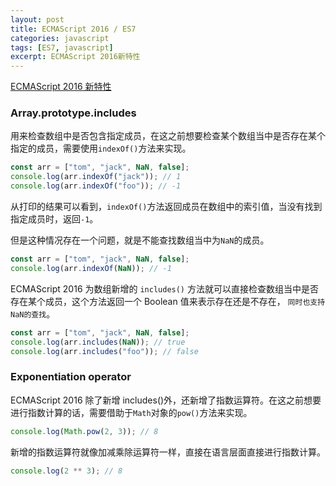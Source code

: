 ```yaml
---
layout: post
title: ECMAScript 2016 / ES7
categories: javascript
tags: [ES7, javascript]
excerpt: ECMAScript 2016新特性
---
```


[ECMAScript 2016 新特性](https://github.com/tc39/proposals/blob/master/finished-proposals.md)

### Array.prototype.includes

用来检查数组中是否包含指定成员，在这之前想要检查某个数组当中是否存在某个指定的成员，需要使用`indexOf()`方法来实现。

```js
const arr = ["tom", "jack", NaN, false];
console.log(arr.indexOf("jack")); // 1
console.log(arr.indexOf("foo")); // -1
```

从打印的结果可以看到，`indexOf()`方法返回成员在数组中的索引值，当没有找到指定成员时，返回`-1`。

但是这种情况存在一个问题，就是不能查找数组当中为`NaN`的成员。

```js
const arr = ["tom", "jack", NaN, false];
console.log(arr.indexOf(NaN)); // -1
```

ECMAScript 2016 为数组新增的 `includes()` 方法就可以直接检查数组当中是否存在某个成员，这个方法返回一个 Boolean 值来表示存在还是不存在， `同时也支持NaN的查找`。

```js
const arr = ["tom", "jack", NaN, false];
console.log(arr.includes(NaN)); // true
console.log(arr.includes("foo")); // false
```

### Exponentiation operator

ECMAScript 2016 除了新增 includes()外，还新增了指数运算符。在这之前想要进行指数计算的话，需要借助于`Math`对象的`pow()`方法来实现。

```js
console.log(Math.pow(2, 3)); // 8
```

新增的指数运算符就像加减乘除运算符一样，直接在语言层面直接进行指数计算。

```js
console.log(2 ** 3); // 8
```
